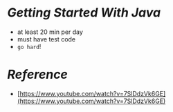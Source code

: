 # _Getting Started With Java_
- at least 20 min per day
- must have test code
- `go hard`!

# _Reference_
- [https://www.youtube.com/watch?v=7SlDdzVk6GE](https://www.youtube.com/watch?v=7SlDdzVk6GE)

